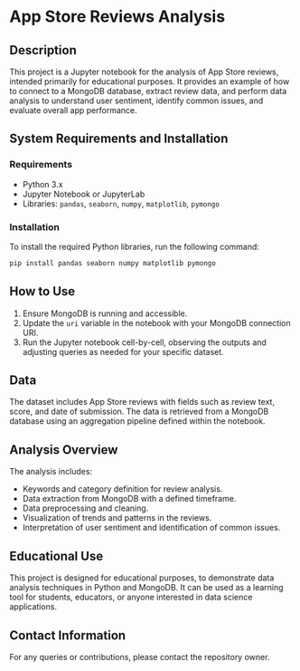 # App Store Reviews Analysis

## Description
This project is a Jupyter notebook for the analysis of App Store reviews, intended primarily for educational purposes. It provides an example of how to connect to a MongoDB database, extract review data, and perform data analysis to understand user sentiment, identify common issues, and evaluate overall app performance.

## System Requirements and Installation

### Requirements
- Python 3.x
- Jupyter Notebook or JupyterLab
- Libraries: `pandas`, `seaborn`, `numpy`, `matplotlib`, `pymongo`

### Installation
To install the required Python libraries, run the following command:
```bash
pip install pandas seaborn numpy matplotlib pymongo
```

## How to Use
1. Ensure MongoDB is running and accessible.
2. Update the `uri` variable in the notebook with your MongoDB connection URI.
3. Run the Jupyter notebook cell-by-cell, observing the outputs and adjusting queries as needed for your specific dataset.

## Data
The dataset includes App Store reviews with fields such as review text, score, and date of submission. The data is retrieved from a MongoDB database using an aggregation pipeline defined within the notebook.

## Analysis Overview
The analysis includes:
- Keywords and category definition for review analysis.
- Data extraction from MongoDB with a defined timeframe.
- Data preprocessing and cleaning.
- Visualization of trends and patterns in the reviews.
- Interpretation of user sentiment and identification of common issues.

## Educational Use
This project is designed for educational purposes, to demonstrate data analysis techniques in Python and MongoDB. It can be used as a learning tool for students, educators, or anyone interested in data science applications.

## Contact Information
For any queries or contributions, please contact the repository owner.
